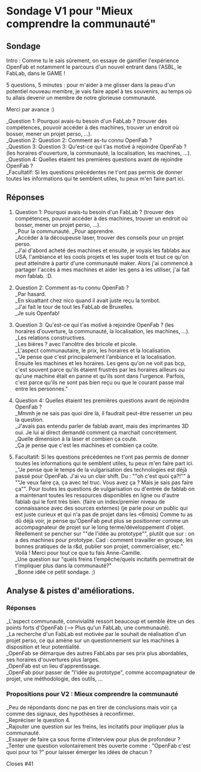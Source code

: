 # Sondage V1 pour "Mieux comprendre la communauté"  

## Sondage  
Intro : Comme tu le sais sûrement, on essaye de gamifier l'expérience OpenFab et 
notamment le parcours d'un nouvel entrant dans l'ASBL, le FabLab, dans le GAME !  

5 questions, 5 minutes : pour m'aider à me glisser dans la peau d'un potentiel nouveau membre, 
je vais faire appel à tes souvenirs, au temps où tu allais devenir un membre de notre glorieuse communauté.  

Merci par avance :)  

_Question 1: Pourquoi avais-tu besoin d'un FabLab ? (trouver des compétences, pouvoir accéder à des machines, trouver un endroit où bosser, mener un projet perso, ...).  
_Question 2: Question 2: Comment as-tu connu OpenFab ?  
_Question 3: Question 3: Qu'est-ce qui t'as motivé à rejoindre OpenFab ? (les horaires d'ouverture, la communauté, la localisation, les machines, ...).  
_Question 4: Quelles étaient tes premières questions avant de rejoindre OpenFab ?  
_Facultatif: Si les questions précédentes ne t'ont pas permis de donner toutes les informations qui te semblent utiles, tu peux m'en faire part ici.  

## Réponses  

1. Question 1: Pourquoi avais-tu besoin d'un FabLab ? (trouver des compétences, pouvoir accéder à des machines, trouver un endroit où bosser, mener un projet perso, ...).  
_Pour la communauté. 
_Pour apprendre.  
_Accéder à la découpeuse laser, trouver des conseils pour un projet perso.  
_J'ai d'abord acheté des machines et ensuite, je voyais les fablabs aux USA, 
l'ambiance et les cools projets et les super tools et tout ce qu'on peut atteindre à partir d'une communauté maker. 
Alors j'ai commencé à partager l'accès à mes machines et aider les gens à les utiliser, j'ai fait mon fablab. :D.  

2. Question 2: Comment as-tu connu OpenFab ?  
_Par hasard.  
_En skuattant chez nico quand il avait juste reçu la tombot.  
_J'ai fait le tour de tout les FabLab de Bruxelles.  
_Je suis Openfab!  

3. Question 3: Qu'est-ce qui t'as motivé à rejoindre OpenFab ? (les horaires d'ouverture, la communauté, la localisation, les machines, ...).  
_Les relations constructives.  
_Les bières ? avec l'ancêtre des bricole et picole.  
_L'aspect communautaire, le prix, les horaires et la localisation.  
_"Je pense que c'est principalement l'ambiance et la localisation. Ensuite les machines et les horaires. 
Les gens qu'on ne voit pas bcp, c'est souvent parce qu'ils étaient frustrés par les horaires ailleurs ou qu'une machine était en panne et qu'ils sont dans l'urgence. 
Parfois, c'est parce qu'ils ne sont pas bien reçu ou que le courant passe mal entre les personnes."  

4. Question 4: Quelles étaient tes premières questions avant de rejoindre OpenFab ?  
_Mmmh je ne sais pas quoi dire là, il faudrait peut-être resserrer un peu la question.  
_J'avais pas entendu parler de fablab avant, mais des imprimantes 3D oui. 
Je lui ai direct demandé comment ça marchait concrètement.  
_Quelle dimension à la laser et combien ça coute.  
_Ça je pense que c'est les machines et combien ça coûte.  

5. Facultatif: Si les questions précédentes ne t'ont pas permis de donner toutes les informations qui te semblent utiles, tu peux m'en faire part ici.  
_"Je pense que le temps de la vulgarisation des technologies est déjà passé pour OpenFab. J'ai vu un clair shift.
Du : ""oh c'est quoi ça?!"" à ""Je veux faire ça, ça avec tel truc. Vous avez ça ? Mais je sais pas faire ça"". 
Pour toutes les questions de vulgarisation ou d'entrée de fablab on a maintenant toutes les ressources disponibles en ligne ou d'autre fablab qui le font très bien. (faire un index/premier niveau de connaissance avec des sources externes) (je parle pour un public qui est juste curieux et qui n'a pas de projet dans les <6mois)
Comme tu as dû déjà voir, je pense qu'OpenFab peut plus se positionner comme un accompagnateur de projet sur le long terme/développement d'objet. Réellement se pencher sur ""de l'idée au prototype"", plutôt que sur : on a des machines pour prototype. Cad : comment travailler en groupe, les bonnes pratiques de la r&d, publier son projet, commercialiser, etc."
Voilà ! 
Merci pour tout ce que tu fais
Anne-Camille.  
_Une question sur "quels freins t’empêche/quels incitatifs permettrait de t'impliquer plus dans la communauté?"  
_Bonne idée ce petit sondage. ;)  

## Analyse & pistes d'améliorations.  

### Réponses
_L'aspect communauté, convivialité ressort beaucoup et semble être un des points forts d'OpenFab (--> Plus qu'un FabLab, une communauté).  
_La recherche d'un FabLab est motivée par le souhait de réalisation d'un projet perso, ce qui amène sur un questionnement sur les machines à disposition et leur potentialité.  
_OpenFab se démarque des autres FabLabs par ses prix plus abordables, ses horaires d'ouvertures plus larges.  
_OpenFab est un lieu d'apprentissage.  
_OpenFab pour passer de "l'idée au prototype", comme accompagnateur de projet, une méthodologie, des outils, ...    

### Propositions pour V2 : Mieux comprendre la communauté
_Peu de répondants donc ne pas en tirer de conclusions mais voir ça comme des signaux, des hypothèses à reconfirmer.  
_Repréciser le question 4.  
_Rajouter une question sur les freins, les incitatifs pour impliquer plus la communauté.  
_Essayer de faire ça sous forme d'interview pour plus de profondeur ?  
_Tenter une question volontairement très ouverte comme : "OpenFab c'est quoi pour toi ?" pour laisser émerger les idées de chacun ?  


Closes #41
